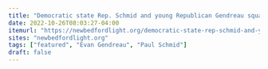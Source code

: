 ```yaml
---
title: "Democratic state Rep. Schmid and young Republican Gendreau square off in rematch of 2020 race"
date: 2022-10-26T08:03:27-04:00
itemurl: "https://newbedfordlight.org/democratic-state-rep-schmid-and-young-republican-gendreau-square-off-in-rematch-of-2020-race/"
sites: "newbedfordlight.org"
tags: ["featured", "Evan Gendreau", "Paul Schmid"]
draft: false
---
```


